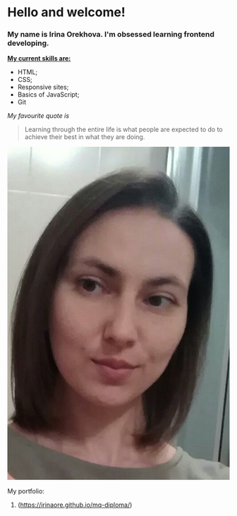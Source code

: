 # Hello and welcome!

### My name is Irina Orekhova. I'm obsessed learning frontend developing.

**<u>My current skills are:</u>**

- HTML;
- CSS;
- Responsive sites;
- Basics of JavaScript;
- Git

_My favourite quote is_

> Learning through the entire life is what people are expected to do to achieve their best in what they are doing.

![photo of me](photo.jpg)

My portfolio:

1. (https://irinaore.github.io/mq-diploma/)
